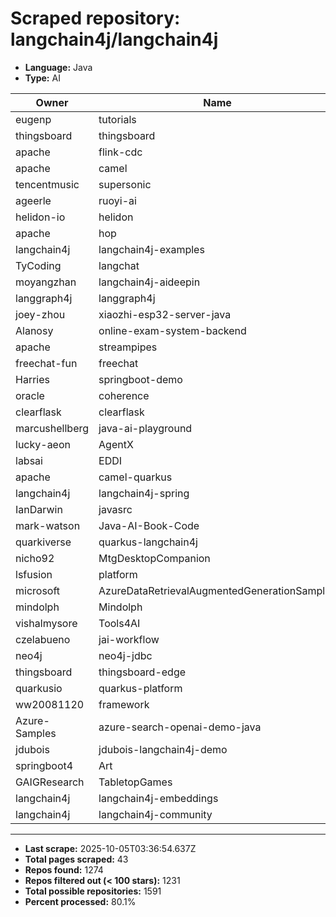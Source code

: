 # Scraped repository: langchain4j/langchain4j
* **Language:** Java
* **Type:** AI

| Owner | Name | Stars | Forks | URL |
|---|---|---|---|---|
| eugenp | tutorials | 37278 | 54082 | [link](https://github.com/eugenp/tutorials) |
| thingsboard | thingsboard | 19818 | 5819 | [link](https://github.com/thingsboard/thingsboard) |
| apache | flink-cdc | 6232 | 2077 | [link](https://github.com/apache/flink-cdc) |
| apache | camel | 5976 | 5078 | [link](https://github.com/apache/camel) |
| tencentmusic | supersonic | 4233 | 844 | [link](https://github.com/tencentmusic/supersonic) |
| ageerle | ruoyi-ai | 4079 | 997 | [link](https://github.com/ageerle/ruoyi-ai) |
| helidon-io | helidon | 3685 | 582 | [link](https://github.com/helidon-io/helidon) |
| apache | hop | 1241 | 405 | [link](https://github.com/apache/hop) |
| langchain4j | langchain4j-examples | 1178 | 454 | [link](https://github.com/langchain4j/langchain4j-examples) |
| TyCoding | langchat | 1136 | 231 | [link](https://github.com/TyCoding/langchat) |
| moyangzhan | langchain4j-aideepin | 957 | 236 | [link](https://github.com/moyangzhan/langchain4j-aideepin) |
| langgraph4j | langgraph4j | 931 | 132 | [link](https://github.com/langgraph4j/langgraph4j) |
| joey-zhou | xiaozhi-esp32-server-java | 888 | 320 | [link](https://github.com/joey-zhou/xiaozhi-esp32-server-java) |
| Alanosy | online-exam-system-backend | 763 | 78 | [link](https://github.com/Alanosy/online-exam-system-backend) |
| apache | streampipes | 676 | 204 | [link](https://github.com/apache/streampipes) |
| freechat-fun | freechat | 551 | 106 | [link](https://github.com/freechat-fun/freechat) |
| Harries | springboot-demo | 549 | 248 | [link](https://github.com/Harries/springboot-demo) |
| oracle | coherence | 460 | 76 | [link](https://github.com/oracle/coherence) |
| clearflask | clearflask | 385 | 36 | [link](https://github.com/clearflask/clearflask) |
| marcushellberg | java-ai-playground | 369 | 134 | [link](https://github.com/marcushellberg/java-ai-playground) |
| lucky-aeon | AgentX | 283 | 49 | [link](https://github.com/lucky-aeon/AgentX) |
| labsai | EDDI | 281 | 100 | [link](https://github.com/labsai/EDDI) |
| apache | camel-quarkus | 275 | 208 | [link](https://github.com/apache/camel-quarkus) |
| langchain4j | langchain4j-spring | 275 | 98 | [link](https://github.com/langchain4j/langchain4j-spring) |
| IanDarwin | javasrc | 262 | 158 | [link](https://github.com/IanDarwin/javasrc) |
| mark-watson | Java-AI-Book-Code | 252 | 119 | [link](https://github.com/mark-watson/Java-AI-Book-Code) |
| quarkiverse | quarkus-langchain4j | 247 | 154 | [link](https://github.com/quarkiverse/quarkus-langchain4j) |
| nicho92 | MtgDesktopCompanion | 208 | 38 | [link](https://github.com/nicho92/MtgDesktopCompanion) |
| lsfusion | platform | 184 | 33 | [link](https://github.com/lsfusion/platform) |
| microsoft | AzureDataRetrievalAugmentedGenerationSamples | 171 | 82 | [link](https://github.com/microsoft/AzureDataRetrievalAugmentedGenerationSamples) |
| mindolph | Mindolph | 169 | 18 | [link](https://github.com/mindolph/Mindolph) |
| vishalmysore | Tools4AI | 158 | 35 | [link](https://github.com/vishalmysore/Tools4AI) |
| czelabueno | jai-workflow | 152 | 18 | [link](https://github.com/czelabueno/jai-workflow) |
| neo4j | neo4j-jdbc | 149 | 59 | [link](https://github.com/neo4j/neo4j-jdbc) |
| thingsboard | thingsboard-edge | 141 | 94 | [link](https://github.com/thingsboard/thingsboard-edge) |
| quarkusio | quarkus-platform | 141 | 94 | [link](https://github.com/quarkusio/quarkus-platform) |
| ww20081120 | framework | 136 | 74 | [link](https://github.com/ww20081120/framework) |
| Azure-Samples | azure-search-openai-demo-java | 119 | 96 | [link](https://github.com/Azure-Samples/azure-search-openai-demo-java) |
| jdubois | jdubois-langchain4j-demo | 116 | 55 | [link](https://github.com/jdubois/jdubois-langchain4j-demo) |
| springboot4 | Art | 102 | 36 | [link](https://github.com/springboot4/Art) |
| GAIGResearch | TabletopGames | 102 | 89 | [link](https://github.com/GAIGResearch/TabletopGames) |
| langchain4j | langchain4j-embeddings | 102 | 49 | [link](https://github.com/langchain4j/langchain4j-embeddings) |
| langchain4j | langchain4j-community | 101 | 62 | [link](https://github.com/langchain4j/langchain4j-community) |

---
* **Last scrape:** 2025-10-05T03:36:54.637Z
* **Total pages scraped:** 43
* **Repos found:** 1274
* **Repos filtered out (< 100 stars):** 1231
* **Total possible repositories:** 1591
* **Percent processed:** 80.1%
